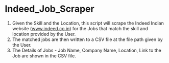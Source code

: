 # Indeed_Job_Scraper

1. Given the Skill and the Location, this script will scrape the Indeed Indian website (www.indeed.co.in) for the Jobs that match the skill and location provided by the User.
2. The matched jobs are then written to a CSV file at the file path given by the User.
3. The Details of Jobs - Job Name, Company Name, Location, Link to the Job are shown in the CSV file.
